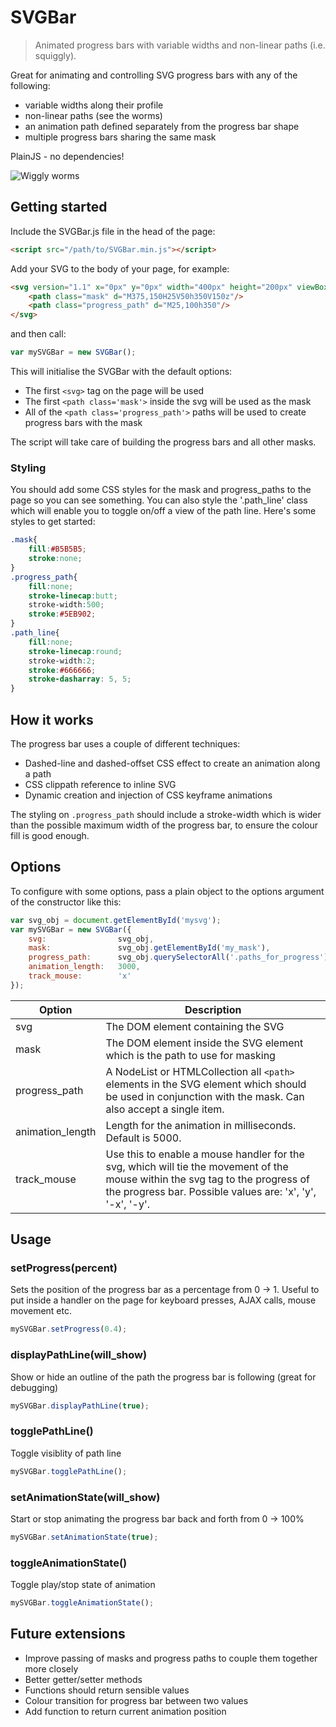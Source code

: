 # SVGBar
> Animated progress bars with variable widths and non-linear paths (i.e. squiggly).

Great for animating and controlling SVG progress bars with any of the following:
- variable widths along their profile
- non-linear paths (see the worms)
- an animation path defined separately from the progress bar shape
- multiple progress bars sharing the same mask

PlainJS - no dependencies!

![Wiggly worms](https://designedbycave.co.uk/play/svgbar/worms.gif)

## Getting started

Include the SVGBar.js file in the head of the page:
```html
<script src="/path/to/SVGBar.min.js"></script>    
```

Add your SVG to the body of your page, for example:
```html
<svg version="1.1" x="0px" y="0px" width="400px" height="200px" viewBox="0 0 400 200">
    <path class="mask" d="M375,150H25V50h350V150z"/>
    <path class="progress_path" d="M25,100h350"/>
</svg>
```

and then call:

```javascript
var mySVGBar = new SVGBar();
```

This will initialise the SVGBar with the default options:

- The first `<svg>` tag on the page will be used
- The first `<path class='mask'>` inside the svg will be used as the mask
- All of the `<path class='progress_path'>` paths will be used to create progress bars with the mask

The script will take care of building the progress bars and all other masks.

### Styling

You should add some CSS styles for the mask and progress_paths to the page so you can see something.
You can also style the '.path_line' class which will enable you to toggle on/off a view of the path line.
Here's some styles to get started:

```css
.mask{
    fill:#B5B5B5;
    stroke:none;
}
.progress_path{
    fill:none;
    stroke-linecap:butt;
    stroke-width:500;
    stroke:#5EB902;
}
.path_line{
    fill:none;
    stroke-linecap:round;
    stroke-width:2;
    stroke:#666666;
    stroke-dasharray: 5, 5;
}
```

## How it works

The progress bar uses a couple of different techniques:

- Dashed-line and dashed-offset CSS effect to create an animation along a path
- CSS clippath reference to inline SVG
- Dynamic creation and injection of CSS keyframe animations

The styling on `.progress_path` should include a stroke-width which is wider than the possible maximum width of the progress bar, to ensure the colour fill is good enough.

## Options

To configure with some options, pass a plain object to the options argument of the constructor like this:

```javascript
var svg_obj = document.getElementById('mysvg');
var mySVGBar = new SVGBar({
    svg:                svg_obj,
    mask:               svg_obj.getElementById('my_mask'),
    progress_path:      svg_obj.querySelectorAll('.paths_for_progress'),
    animation_length:   3000,
    track_mouse:        'x'
});
```

| Option | Description |
| --- | --- |
| svg | The DOM element containing the SVG |
| mask | The DOM element inside the SVG element which is the path to use for masking |
| progress_path | A NodeList or HTMLCollection all `<path>` elements in the SVG element which should be used in conjunction with the mask. Can also accept a single item. |
| animation_length | Length for the animation in milliseconds. Default is 5000. |
| track_mouse | Use this to enable a mouse handler for the svg, which will tie the movement of the mouse within the svg tag to the progress of the progress bar. Possible values are: 'x', 'y', '-x', '-y'.  |

## Usage

### setProgress(percent)
Sets the position of the progress bar as a percentage from 0 -> 1.
Useful to put inside a handler on the page for keyboard presses, AJAX calls, mouse movement etc.
```javascript
mySVGBar.setProgress(0.4);
```

### displayPathLine(will_show)
Show or hide an outline of the path the progress bar is following (great for debugging)
```javascript
mySVGBar.displayPathLine(true);
```

### togglePathLine()
Toggle visiblity of path line
```javascript
mySVGBar.togglePathLine();
```

### setAnimationState(will_show)
Start or stop animating the progress bar back and forth from 0 -> 100%
```javascript
mySVGBar.setAnimationState(true);
```

### toggleAnimationState()
Toggle play/stop state of animation
```javascript
mySVGBar.toggleAnimationState();
```

## Future extensions

- Improve passing of masks and progress paths to couple them together more closely
- Better getter/setter methods 
- Functions should return sensible values
- Colour transition for progress bar between two values
- Add function to return current animation position